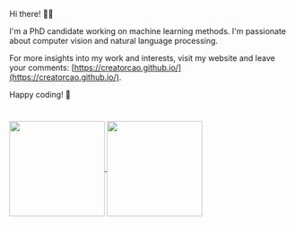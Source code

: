 
Hi there! 👋😊

I'm a PhD candidate working on machine learning methods. I'm passionate about computer vision and natural language processing. 

For more insights into my work and interests, visit my website and leave your comments: [https://creatorcao.github.io/](https://creatorcao.github.io/).

Happy coding! 🤖


#  
<a href="https://github.com/creatorcao/github-readme-stats">
  <img height=170 align="center" src="https://github-readme-stats.vercel.app/api?username=creatorcao&theme=graywhite" />
</a>
<a href="https://github.com/creatorcao">
  <img height=170 align="center" src="https://github-readme-stats.vercel.app/api/top-langs?username=creatorcao&hide_progress=true&theme=graywhite&layout=compact&langs_count=8&card_width=340" />
</a>
